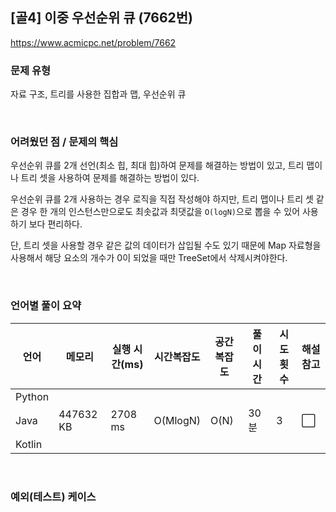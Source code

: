 ## [골4] 이중 우선순위 큐 (7662번)

https://www.acmicpc.net/problem/7662

### 문제 유형

자료 구조, 트리를 사용한 집합과 맵, 우선순위 큐

<br>

### 어려웠던 점 / 문제의 핵심

우선순위 큐를 2개 선언(최소 힙, 최대 힙)하여 문제를 해결하는 방법이 있고, 트리 맵이나 트리 셋을 사용하여 문제를 해결하는 방법이 있다.

우선순위 큐를 2개 사용하는 경우 로직을 직접 작성해야 하지만, 트리 맵이나 트리 셋 같은 경우 한 개의 인스턴스만으로도 최솟값과 최댓값을 `O(logN)`으로 뽑을 수 있어 사용하기 보다 편리하다.

단, 트리 셋을 사용할 경우 같은 값의 데이터가 삽입될 수도 있기 때문에 Map 자료형을 사용해서 해당 요소의 개수가 0이 되었을 때만 TreeSet에서 삭제시켜야한다.

<br>

### 언어별 풀이 요약

| 언어   | 메모리    | 실행 시간(ms) | 시간복잡도 | 공간복잡도 | 풀이 시간 | 시도 횟수 | 해설 참고            |
| ------ | --------- | ------------- | ---------- | ---------- | --------- | --------- | -------------------- |
| Python |           |               |            |            |           |           |                      |
| Java   | 447632 KB | 2708 ms       | O(MlogN)   | O(N)       | 30분      | 3         | :white_large_square: |
| Kotlin |           |               |            |            |           |           |                      |

<br>

### 예외(테스트) 케이스

```
```

